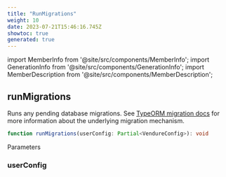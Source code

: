 ```yaml
---
title: "RunMigrations"
weight: 10
date: 2023-07-21T15:46:16.745Z
showtoc: true
generated: true
---
```

<!-- This file was generated from the Vendure source. Do not modify. Instead, re-run the "docs:build" script -->
import MemberInfo from '@site/src/components/MemberInfo';
import GenerationInfo from '@site/src/components/GenerationInfo';
import MemberDescription from '@site/src/components/MemberDescription';


## runMigrations

<GenerationInfo sourceFile="packages/core/src/migrate.ts" sourceLine="40" packageName="@vendure/core" />

Runs any pending database migrations. See [TypeORM migration docs](https://typeorm.io/#/migrations)
for more information about the underlying migration mechanism.

```ts title="Signature"
function runMigrations(userConfig: Partial<VendureConfig>): void
```
Parameters

### userConfig

<MemberInfo kind="parameter" type="Partial&#60;<a href='/reference/typescript-api/configuration/vendure-config#vendureconfig'>VendureConfig</a>&#62;" />

